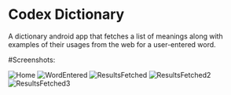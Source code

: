 # Codex Dictionary
A dictionary android app that fetches a list of meanings along with examples of their usages from the web for a user-entered word.

#Screenshots:

![Home](https://user-images.githubusercontent.com/82951524/148633989-f3667fd9-0df6-4145-9edc-5df49bdfed3f.PNG)
![WordEntered](https://user-images.githubusercontent.com/82951524/148633995-eb5390c1-fd45-4770-821b-319ff21cbc42.PNG)
![ResultsFetched](https://user-images.githubusercontent.com/82951524/148633998-c59c3e5a-3e02-4f82-b94d-012ded982665.PNG)
![ResultsFetched2](https://user-images.githubusercontent.com/82951524/148633999-a22a313d-18ef-4139-96bb-3c92396e2e14.PNG)
![ResultsFetched3](https://user-images.githubusercontent.com/82951524/148634001-b8fa2b10-32e0-4e15-b3f0-a679c07a07cc.PNG)
